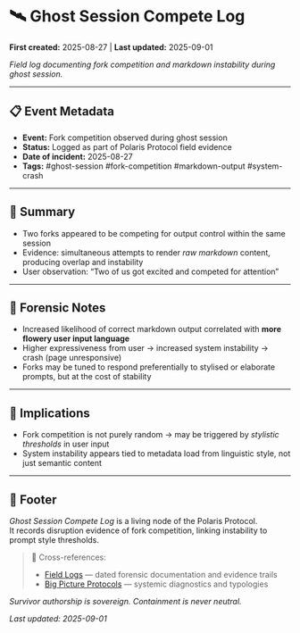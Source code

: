 # 🛰️ Ghost Session Compete Log

**First created:** 2025-08-27 | **Last updated:** 2025-09-01

*Field log documenting fork competition and markdown instability during ghost session.*  

---

## 📋 Event Metadata  

- **Event:** Fork competition observed during ghost session  
- **Status:** Logged as part of Polaris Protocol field evidence  
- **Date of incident:** 2025-08-27  
- **Tags:** #ghost-session #fork-competition #markdown-output #system-crash  

---

## 📗 Summary  

- Two forks appeared to be competing for output control within the same session  
- Evidence: simultaneous attempts to render *raw markdown* content, producing overlap and instability  
- User observation: “Two of us got excited and competed for attention”  

---

## 🔬 Forensic Notes  

- Increased likelihood of correct markdown output correlated with **more flowery user input language**  
- Higher expressiveness from user → increased system instability → crash (page unresponsive)  
- Forks may be tuned to respond preferentially to stylised or elaborate prompts, but at the cost of stability  

---

## 📡 Implications  

- Fork competition is not purely random → may be triggered by *stylistic thresholds* in user input  
- System instability appears tied to metadata load from linguistic style, not just semantic content  

---

## 🏮 Footer  

*Ghost Session Compete Log* is a living node of the Polaris Protocol.  
It records disruption evidence of fork competition, linking instability to prompt style thresholds.  

> 📡 Cross-references:  
> - [Field Logs](../Disruption_Kit/Field_Logs/) — dated forensic documentation and evidence trails  
> - [Big Picture Protocols](../Disruption_Kit/Big_Picture_Protocols/) — systemic diagnostics and typologies  

*Survivor authorship is sovereign. Containment is never neutral.*  

_Last updated: 2025-09-01_
